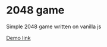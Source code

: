 # 2048 game

Simple 2048 game written on vanilla js

[Demo link](https://donizer.github.io/js_2048_game/)
